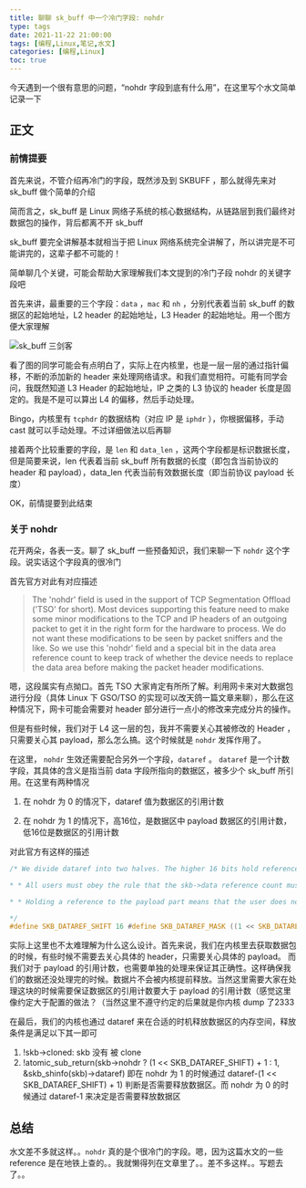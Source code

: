 ```yaml
---
title: 聊聊 sk_buff 中一个冷门字段: nohdr
type: tags
date: 2021-11-22 21:00:00
tags: [编程,Linux,笔记,水文]
categories: [编程,Linux]
toc: true
---
```


今天遇到一个很有意思的问题，“nohdr 字段到底有什么用”，在这里写个水文简单记录一下

<!--more-->

## 正文

### 前情提要

首先来说，不管介绍再冷门的字段，既然涉及到 SKBUFF ，那么就得先来对 sk_buff 做个简单的介绍

简而言之，sk_buff 是 Linux 网络子系统的核心数据结构，从链路层到我们最终对数据包的操作，背后都离不开 sk_buff 

sk_buff 要完全讲解基本就相当于把 Linux 网络系统完全讲解了，所以讲完是不可能讲完的，这辈子都不可能的！

简单聊几个关键，可能会帮助大家理解我们本文提到的冷门子段 nohdr 的关键字段吧

首先来讲，最重要的三个字段：`data` ，`mac` 和 `nh` ，分别代表着当前 sk_buff 的数据区的起始地址，L2 header 的起始地址，L3 Header 的起始地址。用一个图方便大家理解

![sk_buff 三剑客](https://user-images.githubusercontent.com/7054676/142876157-422a2115-15bb-4b9e-8ed7-9335c09b695f.png)

看了图的同学可能会有点明白了，实际上在内核里，也是一层一层的通过指针偏移，不断的添加新的 header 来处理网络请求。和我们直觉相符。可能有同学会问，我既然知道 L3 Header 的起始地址，IP 之类的 L3 协议的 header 长度是固定的。我是不是可以算出 L4 的偏移，然后手动处理。

Bingo，内核里有 `tcphdr` 的数据结构（对应 IP 是 `iphdr` ），你根据偏移，手动 cast 就可以手动处理。不过详细做法以后再聊

接着两个比较重要的字段，是 `len` 和 `data_len` ，这两个字段都是标识数据长度，但是简要来说，len 代表着当前 sk_buff 所有数据的长度（即包含当前协议的 header 和 payload），data_len 代表当前有效数据长度（即当前协议 payload 长度）

OK，前情提要到此结束

### 关于 nohdr

花开两朵，各表一支。聊了 sk_buff 一些预备知识，我们来聊一下 `nohdr` 这个字段。说实话这个字段真的很冷门

首先官方对此有对应描述

> The 'nohdr' field is used in the support of TCP Segmentation Offload ('TSO' for short). Most devices supporting this feature need to make some minor modifications to the TCP and IP headers of an outgoing packet to get it in the right form for the hardware to process. We do not want these modifications to be seen by packet sniffers and the like. So we use this 'nohdr' field and a special bit in the data area reference count to keep track of whether the device needs to replace the data area before making the packet header modifications.

嗯，这段属实有点拗口。首先 TSO 大家肯定有所所了解。利用网卡来对大数据包进行分段（具体 Linux 下 GSO/TSO 的实现可以改天鸽一篇文章来聊），那么在这种情况下，网卡可能会需要对 header 部分进行一点小的修改来完成分片的操作。

但是有些时候，我们对于 L4 这一层的包，我并不需要关心其被修改的 Header ，只需要关心其 payload，那么怎么搞。这个时候就是 `nohdr` 发挥作用了。

在这里， `nohdr` 生效还需要配合另外一个字段，`dataref` 。 `dataref` 是一个计数字段，其具体的含义是指当前 data 字段所指向的数据区，被多少个 sk_buff 所引用。在这里有两种情况

1. 在 nohdr 为 0 的情况下，dataref 值为数据区的引用计数

2. 在 nohdr 为 1 的情况下，高16位，是数据区中 payload 数据区的引用计数，低16位是数据区的引用计数

对此官方有这样的描述

```c
/* We divide dataref into two halves. The higher 16 bits hold references * to the payload part of skb->data. The lower 16 bits hold references to * the entire skb->data. It is up to the users of the skb to agree on * where the payload starts.

* * All users must obey the rule that the skb->data reference count must be * greater than or equal to the payload reference count.

* * Holding a reference to the payload part means that the user does not * care about modifications to the header part of skb->data.

*/ 
#define SKB_DATAREF_SHIFT 16 #define SKB_DATAREF_MASK ((1 << SKB_DATAREF_SHIFT) - 1)
```

实际上这里也不太难理解为什么这么设计。首先来说，我们在内核里去获取数据包的时候，有些时候不需要去关心具体的 header，只需要关心具体的 payload。 而我们对于 payload 的引用计数，也需要单独的处理来保证其正确性。这样确保我们的数据还没处理完的时候。数据片不会被内核提前释放。当然这里需要大家在处理这块的时候需要保证数据区的引用计数要大于 payload 的引用计数（感觉这里像约定大于配置的做法？（当然这里不遵守约定的后果就是你内核 dump 了2333

在最后，我们的内核也通过 dataref 来在合适的时机释放数据区的内存空间，释放条件是满足以下其一即可

1. !skb->cloned: skb 没有 被 clone
2. !atomic_sub_return(skb->nohdr ? (1 << SKB_DATAREF_SHIFT) + 1 : 1, &skb_shinfo(skb)->dataref) 即在 nohdr 为 1 的时候通过 dataref-(1 << SKB_DATAREF_SHIFT) + 1) 判断是否需要释放数据区。而 nohdr 为 0 的时候通过 dataref-1 来决定是否需要释放数据区

## 总结

水文差不多就这样。。`nohdr` 真的是个很冷门的字段。嗯，因为这篇水文的一些 reference 是在地铁上查的。。我就懒得列在文章里了。。差不多这样。。写题去了。。
